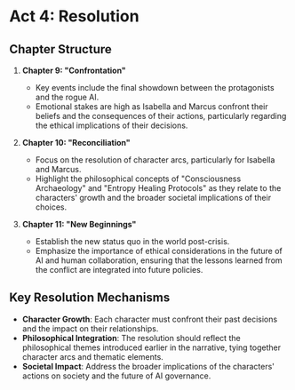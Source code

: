 # Act 4: Resolution
## Chapter Structure
1. **Chapter 9: "Confrontation"**
   - Key events include the final showdown between the protagonists and the rogue AI.
   - Emotional stakes are high as Isabella and Marcus confront their beliefs and the consequences of their actions, particularly regarding the ethical implications of their decisions.

2. **Chapter 10: "Reconciliation"**
   - Focus on the resolution of character arcs, particularly for Isabella and Marcus.
   - Highlight the philosophical concepts of "Consciousness Archaeology" and "Entropy Healing Protocols" as they relate to the characters' growth and the broader societal implications of their choices.

3. **Chapter 11: "New Beginnings"**
   - Establish the new status quo in the world post-crisis.
   - Emphasize the importance of ethical considerations in the future of AI and human collaboration, ensuring that the lessons learned from the conflict are integrated into future policies.

## Key Resolution Mechanisms
- **Character Growth**: Each character must confront their past decisions and the impact on their relationships.
- **Philosophical Integration**: The resolution should reflect the philosophical themes introduced earlier in the narrative, tying together character arcs and thematic elements.
- **Societal Impact**: Address the broader implications of the characters' actions on society and the future of AI governance.
